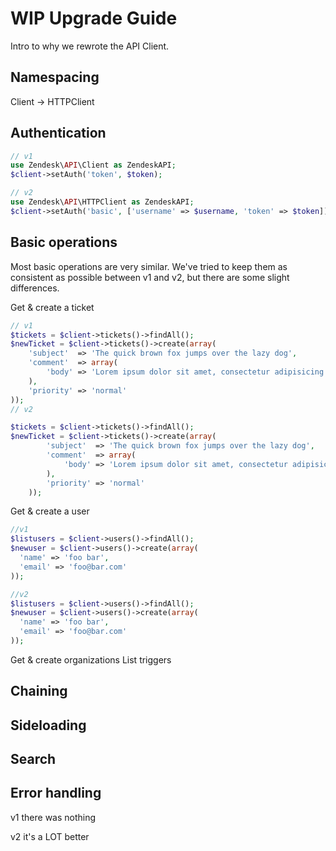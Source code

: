 # WIP Upgrade Guide

Intro to why we rewrote the API Client.

## Namespacing
Client -> HTTPClient

## Authentication

```php
// v1
use Zendesk\API\Client as ZendeskAPI;
$client->setAuth('token', $token);

// v2
use Zendesk\API\HTTPClient as ZendeskAPI;
$client->setAuth('basic', ['username' => $username, 'token' => $token]);
```

## Basic operations

Most basic operations are very similar. We've tried to keep them as consistent as possible between v1 and v2, but there are some slight differences.

Get & create a ticket
```php
// v1
$tickets = $client->tickets()->findAll();
$newTicket = $client->tickets()->create(array(
    'subject'  => 'The quick brown fox jumps over the lazy dog',
    'comment'  => array(
        'body' => 'Lorem ipsum dolor sit amet, consectetur adipisicing elit, sed do eiusmod tempor incididunt ut labore et dolore magna aliqua.'
    ),
    'priority' => 'normal'
));
// v2

$tickets = $client->tickets()->findAll();
$newTicket = $client->tickets()->create(array(
        'subject'  => 'The quick brown fox jumps over the lazy dog',
        'comment'  => array(
            'body' => 'Lorem ipsum dolor sit amet, consectetur adipisicing elit, sed do eiusmod tempor incididunt ut labore et dolore magna aliqua.'
        ),
        'priority' => 'normal'
    ));
```

Get & create a user
```php
//v1
$listusers = $client->users()->findAll();
$newuser = $client->users()->create(array(
  'name' => 'foo bar',
  'email' => 'foo@bar.com'
));

//v2
$listusers = $client->users()->findAll();
$newuser = $client->users()->create(array(
  'name' => 'foo bar',
  'email' => 'foo@bar.com'
));
```
Get & create organizations
List triggers


## Chaining

## Sideloading

## Search

## Error handling

v1 there was nothing

v2 it's a LOT better
